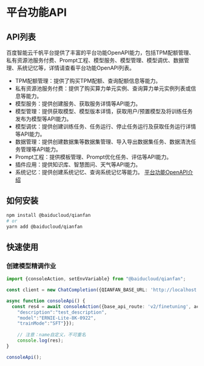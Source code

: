 # 平台功能API

## API列表

百度智能云千帆平台提供了丰富的平台功能OpenAPI能力，包括TPM配额管理、私有资源池服务付费、Prompt工程、模型服务、模型管理、模型调优、数据管理、系统记忆等，详情请查看平台功能OpenAPI列表。

- TPM配额管理：提供了购买TPM配额、查询配额信息等能力。
- 私有资源池服务付费：提供了购买算力单元实例、查询算力单元实例列表或信息等能力。
- 模型服务：提供创建服务、获取服务详情等API能力。
- 模型管理：提供获取模型、模型版本详情，获取用户/预置模型及将训练任务发布为模型等API能力。
- 模型调优：提供创建训练任务、任务运行、停止任务运行及获取任务运行详情等API能力。
- 数据管理：提供创建数据集等数据集管理、导入导出数据集任务、数据清洗任务管理等API能力。
- Prompt工程：提供模板管理、Prompt优化任务、评估等API能力。
- 插件应用：提供知识库、智慧图问、天气等API能力。
- 系统记忆：提供创建系统记忆、查询系统记忆等能力。
[平台功能OpenAPI介绍](https://cloud.baidu.com/doc/WENXINWORKSHOP/s/oly8ar9ai)

## 如何安装

```bash
npm install @baiducloud/qianfan
# or
yarn add @baiducloud/qianfan
```

## 快速使用

### 创建模型精调作业

```ts
import {consoleAction, setEnvVariable} from "@baiducloud/qianfan";

const client = new ChatCompletion({QIANFAN_BASE_URL: 'http://localhost:3001'});

async function consoleApi() {
  const res4 = await consoleAction({base_api_route: 'v2/finetuning', action: 'CreateFineTuningJob', body: {"name":"test_name",
    "description":"test_description",
    "model":"ERNIE-Lite-8K-0922",
    "trainMode":"SFT"}});    
    
    // 注意：name自定义，不可重名
    console.log(res);
}

consoleApi();
```
